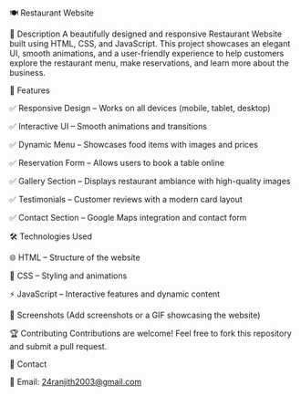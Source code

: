 🍽️ Restaurant Website

📌 Description
A beautifully designed and responsive Restaurant Website built using HTML, CSS, and JavaScript. This project showcases an elegant UI, smooth animations, and a user-friendly experience to help customers explore the restaurant menu, make reservations, and learn more about the business.

🚀 Features

✅ Responsive Design – Works on all devices (mobile, tablet, desktop)

✅ Interactive UI – Smooth animations and transitions

✅ Dynamic Menu – Showcases food items with images and prices

✅ Reservation Form – Allows users to book a table online

✅ Gallery Section – Displays restaurant ambiance with high-quality images

✅ Testimonials – Customer reviews with a modern card layout

✅ Contact Section – Google Maps integration and contact form

🛠️ Technologies Used

🌐 HTML – Structure of the website

🎨 CSS – Styling and animations

⚡ JavaScript – Interactive features and dynamic content

📸 Screenshots
(Add screenshots or a GIF showcasing the website)


🏆 Contributing
Contributions are welcome! Feel free to fork this repository and submit a pull request.

📧 Contact

📩 Email: 24ranjith2003@gmail.com


